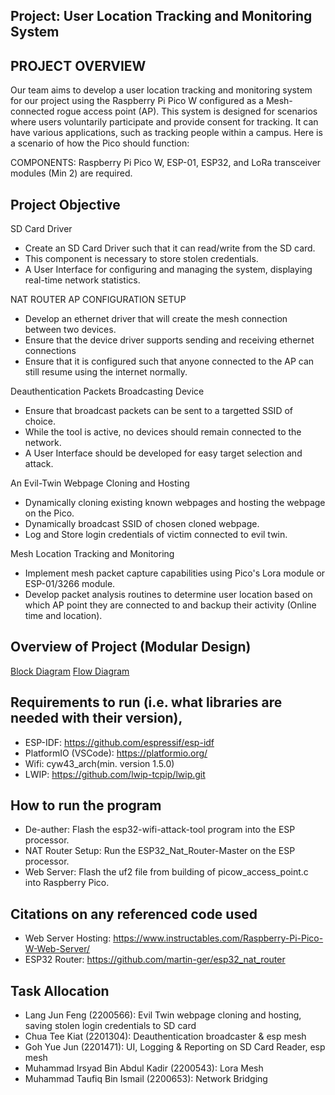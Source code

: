 
## Project: User Location Tracking and Monitoring System

## PROJECT OVERVIEW
Our team aims to develop a user location tracking and monitoring system for our project using the Raspberry Pi Pico W configured as a Mesh-connected rogue access point (AP). This system is designed for scenarios where users voluntarily participate and provide consent for tracking. It can have various applications, such as tracking people within a campus. Here is a scenario of how the Pico should function:

COMPONENTS: Raspberry Pi Pico W, ESP-01, ESP32, and LoRa transceiver modules (Min 2) are required. 

## Project Objective 

SD Card Driver
* Create an SD Card Driver such that it can read/write from the SD card.
* This component is necessary to store stolen credentials.
* A User Interface for configuring and managing the system, displaying real-time network statistics. 

NAT ROUTER AP CONFIGURATION SETUP 
* Develop an ethernet driver that will create the mesh connection between two devices.
* Ensure that the device driver supports sending and receiving ethernet connections
* Ensure that it is configured such that anyone connected to the AP can still resume using the internet normally.

Deauthentication Packets Broadcasting Device
* Ensure that broadcast packets can be sent to a targetted SSID of choice.
* While the tool is active, no devices should remain connected to the network.
* A User Interface should be developed for easy target selection and attack.

An Evil-Twin Webpage Cloning and Hosting 
* Dynamically cloning existing known webpages and hosting the webpage on the Pico.
* Dynamically broadcast SSID of chosen cloned webpage.
* Log and Store login credentials of victim connected to evil twin.

Mesh Location Tracking and Monitoring 
* Implement mesh packet capture capabilities using Pico's Lora module or ESP-01/3266 module.
* Develop packet analysis routines to determine user location based on which AP point they are connected to and backup their activity (Online time and location). 


## Overview of Project (Modular Design)
[Block Diagram](https://github.com/whoistfq/INF2004-T60/blob/main/block_diagram.png)
[Flow Diagram](https://github.com/whoistfq/INF2004-T60/blob/main/flow_diagram.png)

## Requirements to run (i.e. what libraries are needed with their version),
* ESP-IDF: https://github.com/espressif/esp-idf
* PlatformIO (VSCode): https://platformio.org/
* Wifi: cyw43_arch(min. version 1.5.0)
* LWIP: https://github.com/lwip-tcpip/lwip.git

## How to run the program
* De-auther: Flash the esp32-wifi-attack-tool program into the ESP processor. 
* NAT Router Setup: Run the ESP32_Nat_Router-Master on the ESP processor.
* Web Server: Flash the uf2 file from building of picow_access_point.c into Raspberry Pico.

## Citations on any referenced code used
* Web Server Hosting: https://www.instructables.com/Raspberry-Pi-Pico-W-Web-Server/
* ESP32 Router: https://github.com/martin-ger/esp32_nat_router

## Task Allocation
* Lang Jun Feng (2200566): Evil Twin webpage cloning and hosting, saving stolen login credentials to SD card
* Chua Tee Kiat (2201304): Deauthentication broadcaster & esp mesh
* Goh Yue Jun (2201471): UI, Logging & Reporting on SD Card Reader, esp mesh
* Muhammad Irsyad Bin Abdul Kadir (2200543): Lora Mesh
* Muhammad Taufiq Bin Ismail (2200653): Network Bridging
